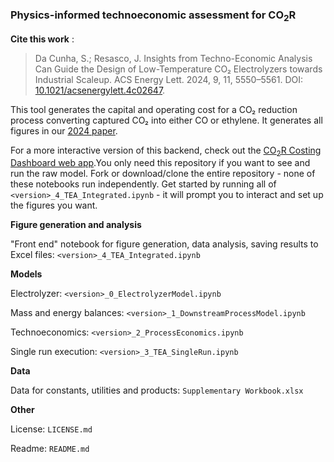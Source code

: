### Physics-informed technoeconomic assessment for CO<sub>2</sub>R

**Cite this work** : 
> Da Cunha, S.; Resasco, J. Insights from Techno-Economic Analysis Can Guide the Design of Low-Temperature CO₂ Electrolyzers towards Industrial Scaleup. ACS Energy Lett. 2024, 9, 11, 5550–5561. DOI: [10.1021/acsenergylett.4c02647](https://pubs.acs.org/doi/10.1021/acsenergylett.4c02647). 
         

This tool generates the capital and operating cost for a CO₂ reduction process converting captured CO₂ into either CO or ethylene. It generates all figures in our [2024 paper](https://pubs.acs.org/doi/10.1021/acsenergylett.4c02647).

For a more interactive version of this backend, check out the [CO<sub>2</sub>R Costing Dashboard web app](https://co2r-dashboard.streamlit.app/).You only need this repository if you want to see and run the raw model. Fork or download/clone the entire repository - none of these notebooks run independently. Get started by running all of `<version>_4_TEA_Integrated.ipynb` - it will prompt you to interact and set up the figures you want.

**Figure generation and analysis**

"Front end" notebook for figure generation, data analysis, saving results to Excel files: `<version>_4_TEA_Integrated.ipynb`

**Models**

Electrolyzer: `<version>_0_ElectrolyzerModel.ipynb`

Mass and energy balances: `<version>_1_DownstreamProcessModel.ipynb`

Technoeconomics: `<version>_2_ProcessEconomics.ipynb`

Single run execution: `<version>_3_TEA_SingleRun.ipynb`

**Data**

Data for constants, utilities and products: `Supplementary Workbook.xlsx`


**Other**

License: `LICENSE.md`

Readme: `README.md`
